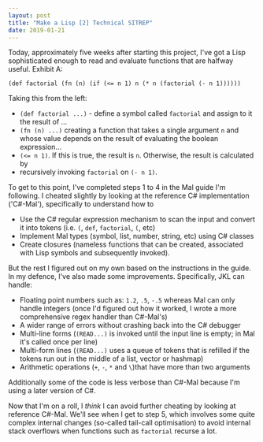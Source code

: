 ```yaml
---
layout: post
title: "Make a Lisp [2] Technical SITREP"
date: 2019-01-21
---
```


Today, approximately five weeks after starting this project, I've got a Lisp sophisticated enough to read and evaluate functions that are halfway useful. Exhibit A:

`(def factorial (fn (n) (if (<= n 1) n (* n (factorial (- n 1))))))`

Taking this from the left:

* `(def factorial ...)` - define a symbol called `factorial` and assign to it the result of ...
* `(fn (n) ...)` creating a function that takes a single argument `n` and whose value depends on the result of evaluating the boolean expression...
* `(<= n 1)`. If this is true, the result is `n`. Otherwise, the result is calculated by
* recursively invoking `factorial` on `(- n 1)`.

To get to this point, I've completed steps 1 to 4 in the Mal guide I'm following. I cheated slightly by looking at the reference C# implementation ('C#-Mal'), specifically to understand how to
* Use the C# regular expression mechanism to scan the input and convert it into tokens (i.e. `(`, `def`, `factorial`, `(`, etc)
* Implement Mal types (symbol, list, number, string, etc) using C# classes
* Create closures (nameless functions that can be created, associated with Lisp symbols and subsequently invoked).

But the rest I figured out on my own based on the instructions in the guide. In my defence, I've also made some improvements. Specifically, JKL can handle:

* Floating point numbers such as: `1.2`, `.5`, `-.5` whereas Mal can only handle integers (once I'd figured out how it worked, I wrote a more comprehensive regex handler than C#-Mal's)
* A wider range of errors without crashing back into the C# debugger
* Multi-line forms (`(READ...)` is invoked until the input line is empty; in Mal it's called once per line)
* Multi-form lines (`(READ...)` uses a queue of tokens that is refilled if the tokens run out in the middle of a list, vector or hashmap)
* Arithmetic operations (`+`, `-`, `*` and `\`)that have more than two arguments

Additionally some of the code is less verbose than C#-Mal because I'm using a later version of C#.

Now that I'm on a roll, I *think* I can avoid further cheating by looking at reference C#-Mal. We'll see when I get to step 5, which involves some quite complex internal changes (so-called tail-call optimisation) to avoid internal stack overflows when functions such as `factorial` recurse a lot.
